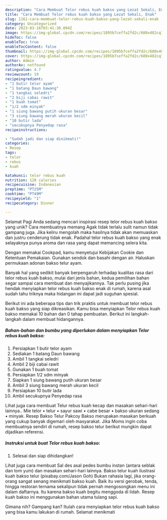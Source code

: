 ```yaml
---
description: "Cara Membuat Telor rebus kuah bakso yang Lezat Sekali, Enak"
title: "Cara Membuat Telor rebus kuah bakso yang Lezat Sekali, Enak"
slug: 1161-cara-membuat-telor-rebus-kuah-bakso-yang-lezat-sekali-enak
category: Uncategorized
date: 2023-03-16T03:41:30.094Z
image: https://img-global.cpcdn.com/recipes/1895b7ceffa2fd2c/680x482cq70/telor-rebus-kuah-bakso-foto-resep-utama.jpg
hideToc: false
enableToc: true
enableTocContent: false
thumbnail: https://img-global.cpcdn.com/recipes/1895b7ceffa2fd2c/680x482cq70/telor-rebus-kuah-bakso-foto-resep-utama.jpg
cover: https://img-global.cpcdn.com/recipes/1895b7ceffa2fd2c/680x482cq70/telor-rebus-kuah-bakso-foto-resep-utama.jpg
author: Admin
authorAv: notfound
ratingvalue: 4.7
reviewcount: 19
recipeingredient:
- "1 butir telor ayam"
- "1 batang Daun bawang"
- "1 tangkai seledri"
- "2 biji cabai rawit"
- "1 buah tomat"
- "1/2 sdm minyak"
- "1 siung bawang putih ukuran besar"
- "3 siung bawang merah ukuran kecil"
- "10 butir lada"
- "secukupnya Penyedap rasa"
recipeinstructions:

- "Sudah jadi dan siap dinikmati!"
categories:
- Resep
tags:
- telor
- rebus
- kuah

katakunci: telor rebus kuah 
nutrition: 128 calories
recipecuisine: Indonesian
preptime: "PT25M"
cooktime: "PT49M"
recipeyield: "1"
recipecategory: Dinner

---
```



Selamat Pagi Anda sedang mencari inspirasi resep telor rebus kuah bakso yang unik? Cara membuatnya memang Agak tidak terlalu sulit namun tidak gampang juga. Jika keliru mengolah maka hasilnya tidak akan memuaskan dan justru cenderung tidak enak. Padahal telor rebus kuah bakso yang enak selayaknya punya aroma dan rasa yang dapat memancing selera kita.


Dengan memakai Cookpad, kamu menyetujui Kebijakan Cookie dan Ketentuan Pemakaian. Gunakan sendok dan basahi dengan air. Haluskan permukaan adonan bakso telur ayam.

Banyak hal yang sedikit banyak berpengaruh terhadap kualitas rasa dari telor rebus kuah bakso, mulai dari jenis bahan, kedua pemilihan bahan segar sampai cara membuat dan menyajikannya. Tak perlu pusing jika hendak menyiapkan telor rebus kuah bakso enak di rumah, karena asal sudah tahu triknya maka hidangan ini dapat jadi suguhan spesial.


Berikut ini ada beberapa tips dan trik praktis untuk membuat telor rebus kuah bakso yang siap dikreasikan. Kamu bisa menyiapkan Telor rebus kuah bakso memakai 10 bahan dan 0 tahap pembuatan. Berikut ini langkah-langkah dalam membuat hidangannya.

<!--inarticleads1-->

##### Bahan-bahan dan bumbu yang diperlukan dalam menyiapkan Telor rebus kuah bakso:

1. Persiapkan 1 butir telor ayam
1. Sediakan 1 batang Daun bawang
1. Ambil 1 tangkai seledri
1. Ambil 2 biji cabai rawit
1. Gunakan 1 buah tomat
1. Persiapkan 1/2 sdm minyak
1. Siapkan 1 siung bawang putih ukuran besar
1. Ambil 3 siung bawang merah ukuran kecil
1. Persiapkan 10 butir lada
1. Ambil secukupnya Penyedap rasa


Lihat juga cara membuat Telur rebus kuah kecap dan masakan sehari-hari lainnya.. Mie telor • telur • sayur sawi • cabe besar • bakso ukuran sedang • minyak. Resep Bakso Telur Pakcoy Bakso merupakan masakan berkuah yang cukup banyak digemari oleh masyarakat. Jika Moms ingin coba membuatnya sendiri di rumah, resep bakso telur berikut mungkin dapat dijadikan referensi. 

<!--inarticleads2-->

##### Instruksi untuk buat Telor rebus kuah bakso:


1. Selesai dan siap dihidangkan!

Lihat juga cara membuat Sal des asal pedes bumbu instan (antara seblak dan tom yum) dan masakan sehari-hari lainnya. Bakso telur kuah ilustrasi kuah bakso telur (pixabay.com/Jason Goh) Bukan rahasia lagi, jika orang-orang sangat senang menikmati bakso kuah. Baik itu versi gerobak, tenda, hingga restoran ternama sekalipun tidak pernah mengosongkan menu ini dalam daftarnya. Itu karena bakso kuah begitu menggoda di lidah. Resep kuah bakso ini menggunakan bahan utama tulang sapi. 

Gimana nih? Gampang kan? Itulah cara menyiapkan telor rebus kuah bakso yang bisa kamu lakukan di rumah. Selamat menikmati
